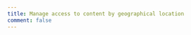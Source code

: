```yaml
---
title: Manage access to content by geographical location
comment: false
---
```


<UnderDevelopment />